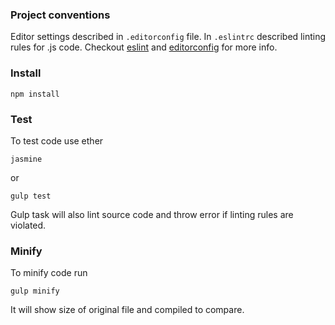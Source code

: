 ### Project conventions

Editor settings described in `.editorconfig` file. In `.eslintrc` described linting rules for .js code.
Checkout [eslint](http://eslint.org/) and [editorconfig](http://editorconfig.org/) for more info.

### Install
    
    npm install

### Test
    
To test code use ether
    
    jasmine
    
 or
 
    gulp test
    

Gulp task will also lint source code and throw error if linting rules are violated.

### Minify

To minify code run

    gulp minify
    
It will show size of original file and compiled to compare.
